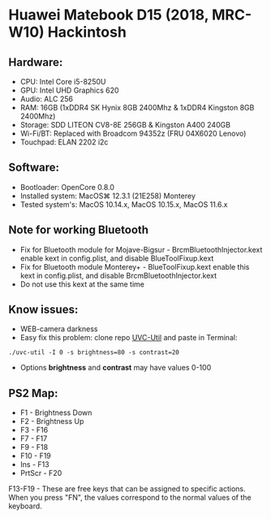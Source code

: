 # Huawei Matebook D15 (2018, MRC-W10) Hackintosh
## Hardware:
- CPU: Intel Core i5-8250U
- GPU: Intel UHD Graphics 620
- Audio: ALC 256
- RAM: 16GB (1xDDR4 SK Hynix 8GB 2400Mhz & 1xDDR4 Kingston 8GB 2400Mhz)
- Storage: SDD LITEON CV8-8E 256GB & Kingston A400 240GB
- Wi-Fi/BT: Replaced with Broadcom 94352z (FRU 04X6020 Lenovo)
- Touchpad: ELAN 2202 i2c

## Software:
- Bootloader: OpenCore 0.8.0
- Installed system: MacOS⌘ 12.3.1 (21E258) Monterey
- Tested system's: MacOS 10.14.x, MacOS 10.15.x, MacOS 11.6.x

## Note for working Bluetooth
- Fix for Bluetooth module for Mojave-Bigsur - BrcmBluetoothInjector.kext enable kext in config.plist, and disable BlueToolFixup.kext
- Fix for Bluetooth module Monterey+ - BlueToolFixup.kext enable this kext in config.plist, and disable BrcmBluetoothInjector.kext
- Do not use this kext at the same time

## Know issues:
- WEB-camera darkness
- Easy fix this problem: clone repo [UVC-Util](https://github.com/jtfrey/uvc-util) and paste in Terminal:
~~~~
./uvc-util -I 0 -s brightness=80 -s contrast=20
~~~~
- Options **brightness** and **contrast** may have values 0-100 
## PS2 Map:
- F1 - Brightness Down
- F2 - Brightness Up
- F3 - F16
- F7 - F17
- F9 - F18
- F10 - F19
- Ins - F13
- PrtScr - F20

F13-F19 - These are free keys that can be assigned to specific actions.
When you press "FN", the values correspond to the normal values of the keyboard.
